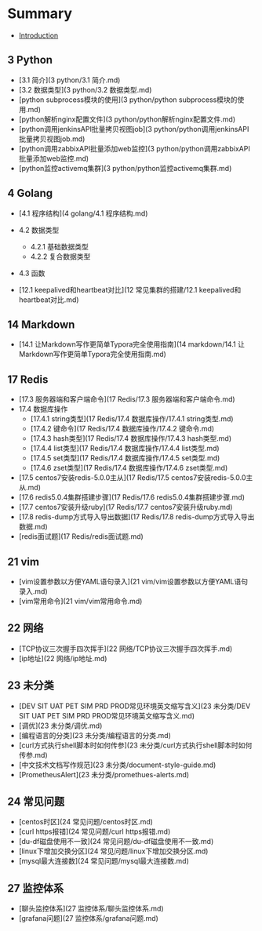 # Summary

* [Introduction](README.md)


## 3 Python
* [3.1 简介](3 python/3.1 简介.md)
* [3.2 数据类型](3 python/3.2 数据类型.md)
* [python subprocess模块的使用](3 python/python subprocess模块的使用.md)
* [python解析nginx配置文件](3 python/python解析nginx配置文件.md)
* [python调用jenkinsAPI批量拷贝视图job](3 python/python调用jenkinsAPI批量拷贝视图job.md)
* [python调用zabbixAPI批量添加web监控](3 python/python调用zabbixAPI批量添加web监控.md)
* [python监控activemq集群](3 python/python监控activemq集群.md)

## 4 Golang
* [4.1 程序结构](4 golang/4.1 程序结构.md)
* 4.2 数据类型
    * 4.2.1 基础数据类型
    * 4.2.2 复合数据类型
* 4.3 函数




* [12.1 keepalived和heartbeat对比](12 常见集群的搭建/12.1 keepalived和heartbeat对比.md)


## 14 Markdown
* [14.1 让Markdown写作更简单Typora完全使用指南](14 markdown/14.1 让Markdown写作更简单Typora完全使用指南.md)


## 17 Redis
* [17.3 服务器端和客户端命令](17 Redis/17.3 服务器端和客户端命令.md)
* 17.4 数据库操作
    * [17.4.1 string类型](17 Redis/17.4 数据库操作/17.4.1 string类型.md)
    * [17.4.2 键命令](17 Redis/17.4 数据库操作/17.4.2 键命令.md)
    * [17.4.3 hash类型](17 Redis/17.4 数据库操作/17.4.3 hash类型.md)
    * [17.4.4 list类型](17 Redis/17.4 数据库操作/17.4.4 list类型.md)
    * [17.4.5 set类型](17 Redis/17.4 数据库操作/17.4.5 set类型.md)
    * [17.4.6 zset类型](17 Redis/17.4 数据库操作/17.4.6 zset类型.md)
* [17.5 centos7安装redis-5.0.0主从](17 Redis/17.5 centos7安装redis-5.0.0主从.md)
* [17.6 redis5.0.4集群搭建步骤](17 Redis/17.6 redis5.0.4集群搭建步骤.md)
* [17.7 centos7安装升级ruby](17 Redis/17.7 centos7安装升级ruby.md)
* [17.8 redis-dump方式导入导出数据](17 Redis/17.8 redis-dump方式导入导出数据.md)
* [redis面试题](17 Redis/redis面试题.md)

## 21 vim
* [vim设置参数以方便YAML语句录入](21 vim/vim设置参数以方便YAML语句录入.md)
* [vim常用命令](21 vim/vim常用命令.md)

## 22 网络
* [TCP协议三次握手四次挥手](22 网络/TCP协议三次握手四次挥手.md)
* [ip地址](22 网络/ip地址.md)

## 23 未分类
* [DEV SIT UAT PET SIM PRD PROD常见环境英文缩写含义](23 未分类/DEV SIT UAT PET SIM PRD PROD常见环境英文缩写含义.md)
* [调优](23 未分类/调优.md)
* [编程语言的分类](23 未分类/编程语言的分类.md)
* [curl方式执行shell脚本时如何传参](23 未分类/curl方式执行shell脚本时如何传参.md)
* [中文技术文档写作规范](23 未分类/document-style-guide.md)
* [PrometheusAlert](23 未分类/promethues-alerts.md)

## 24 常见问题
* [centos时区](24 常见问题/centos时区.md)
* [curl https报错](24 常见问题/curl https报错.md)
* [du-df磁盘使用不一致](24 常见问题/du-df磁盘使用不一致.md)
* [linux下增加交换分区](24 常见问题/linux下增加交换分区.md)
* [mysql最大连接数](24 常见问题/mysql最大连接数.md)


## 27 监控体系
* [聊头监控体系](27 监控体系/聊头监控体系.md)
* [grafana问题](27 监控体系/grafana问题.md)



